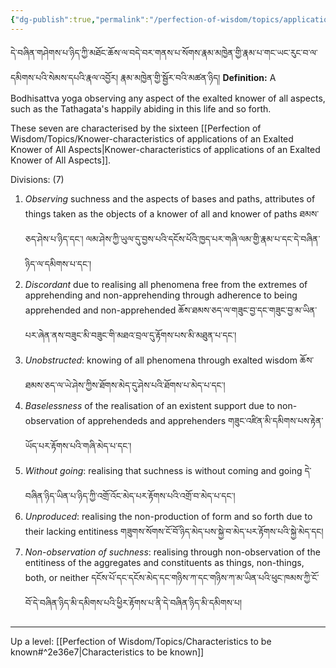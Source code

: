 ```yaml
---
{"dg-publish":true,"permalink":"/perfection-of-wisdom/topics/applications-of-an-exalted-knower-of-all-aspects/"}
---
```


དེ་བཞིན་གཤེགས་པ་ཉིད་ཀྱི་མཐོང་ཆོས་ལ་བདེ་བར་གནས་པ་སོགས་རྣམ་མཁྱེན་གྱི་རྣམ་པ་གང་ཡང་རུང་བ་ལ་དམིགས་པའི་སེམས་དཔའི་རྣལ་འབྱོར། 
རྣམ་མཁྱེན་གྱི་སྦྱོར་བའི་མཚན་ཉིད།
**Definition:** A Bodhisattva yoga observing any aspect of the exalted knower of all aspects, such as the Tathagata's happily abiding in this life and so forth.

These seven are characterised by the sixteen [[Perfection of Wisdom/Topics/Knower-characteristics of applications of an Exalted Knower of All Aspects\|Knower-characteristics of applications of an Exalted Knower of All Aspects]].

Divisions: (7)
1. *Observing* suchness and the aspects of bases and paths, attributes of things taken as the objects of a knower of all and knower of paths
   ཐམས་ཅད་ཤེས་པ་ཉིད་དང༌། ལམ་ཤེས་ཀྱི་ཡུལ་དུ་བྱས་པའི་དངོས་པོའི་ཁྱད་པར་གཞི་ལམ་གྱི་རྣམ་པ་དང་དེ་བཞིན་ཉིད་ལ་དམིགས་པ་དང༌།
2. *Discordant* due to realising all phenomena free from the extremes of apprehending and non-apprehending through adherence to being apprehended and non-apprehended
   ཆོས་ཐམས་ཅད་ལ་གཟུང་བྱ་དང་གཟུང་བྱ་མ་ཡིན་པར་ཞེན་ནས་བཟུང་མི་བཟུང་གི་མཐའ་བྲལ་དུ་རྟོགས་པས་མི་མཐུན་པ་དང༌།
3. *Unobstructed*: knowing of all phenomena through exalted wisdom
   ཆོས་ཐམས་ཅད་ལ་ཡེ་ཤེས་ཀྱིས་ཐོགས་མེད་དུ་ཤེས་པའི་ཐོགས་པ་མེད་པ་དང༌།
4. *Baselessness* of the realisation of an existent support due to non-observation of apprehendeds and apprehenders གཟུང་འཛིན་མི་དམིགས་པས་རྟེན་ཡོད་པར་རྟོགས་པའི་གཞི་མེད་པ་དང༌།
5. *Without going*: realising that suchness is without coming and going
   དེ་བཞིན་ཉིད་ཡིན་པ་ཉིད་ཀྱི་འགྲོ་འོང་མེད་པར་རྟོགས་པའི་འགྲོ་བ་མེད་པ་དང༌།
6. *Unproduced*: realising the non-production of form and so forth due to their lacking entitiness
   གཟུགས་སོགས་ངོ་བོ་ཉིད་མེད་པས་སྐྱེ་བ་མེད་པར་རྟོགས་པའི་སྐྱེ་མེད་དང།
7. *Non-observation of suchness*: realising through non-observation of the entitiness of the aggregates and constituents as things, non-things, both, or neither
   དངོས་པོ་དང་དངོས་མེད་དང་གཉིས་ཀ་དང་གཉིས་ཀ་མ་ཡིན་པའི་ཕུང་ཁམས་ཀྱི་ངོ་བོ་དེ་བཞིན་ཉིད་མི་དམིགས་པའི་ཕྱིར་རྟོགས་པ་ནི་དེ་བཞིན་ཉིད་མི་དམིགས་པ།




---
Up a level: [[Perfection of Wisdom/Topics/Characteristics to be known#^2e36e7\|Characteristics to be known]]